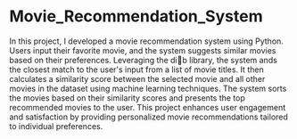 # Movie_Recommendation_System
In this project, I developed a movie recommendation system using Python. Users input their favorite movie, and the system suggests similar movies based on their preferences. Leveraging the dib library, the system ands the closest match to the user's input from a list of movie titles. It then calculates a similarity score between the selected movie and all other movies in the dataset using machine learning techniques. The system sorts the movies based on their similarity scores and presents the top recommended movies to the user. This project enhances user engagement and satisfaction by providing personalized movie recommendations tailored to individual preferences.

